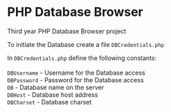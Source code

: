# PHP Database Browser

Third year PHP Database Browser project

To initiate the Database create a file `DBCredentials.php`

In `DBCredentials.php` define the following constants:<br><br>
`DBUsername` - Username for the Database access<br>
`DBPassword` - Password for the Database access<br>
`DB` - Database name on the server<br>
`DBHost` - Database host address<br>
`DBCharset` - Database charset
